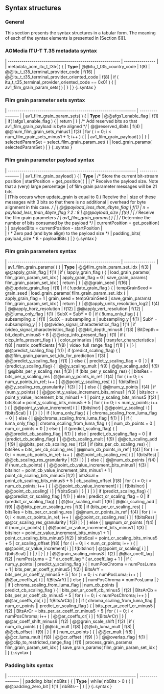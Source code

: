 ## Syntax structures

### General

This section presents the syntax structures in a tabular form. The meaning of
each of the syntax elements is presented in [Section 6][].

### AOMedia ITU-T T.35 metadata syntax

| --------------------------------------------------------- | ---------------- |
| metadata_aom_itu_t_t35( ) {                                    | **Type**
|     @@itu_t_t35_country_code                              | f(8)
|     @@itu_t_t35_terminal_provider_code                    | f(16)
|     @@itu_t_t35_terminal_provider_oriented_code           | f(8)
|     if ( itu_t_t35_terminal_provider_oriented_code == 0x01 ) {
|         av1_film_grain_param_sets( )
|     }
| }
{:.syntax }


### Film grain parameter sets syntax

| ----------------------------------------------------------------- | ---------------- |
| av1_film_grain_param_sets( ) {                                    | **Type**
|     @@afgs1_enable_flag                                           | f(1)
|     if( !afgs1_enable_flag ) {
|        return
|     }
|     /* Add reserved bits so that av1_film_grain_payload is byte aligned */
|     @@reserved_4bits                                              | f(4)
|     @@num_film_grain_sets_minus1                                  | f(3)
|     for ( i = 0; i < num_film_grain_sets_minus1 + 1; i++ ) {      |
|        av1_film_grain_payload( )
|     }
|     selectedParamSet = select_film_grain_param_set( )
|     load_grain_params( selectedParamSet )
| }
{:.syntax }

### Film grain parameter payload syntax

| ----------------------------------------------------------------- | ---------------- |
| av1_film_grain_payload( ) {                                       | **Type**
|     /* Store the current bit-stream position
|     startPosition = get_position( )
|
|     /* Receive the payload size.  Note that a (very) large percentage 
|     of film grain parameter messages will be 21 bits.  
|     (This occurs when update_grain is equal to 0.)  Receive the 
|     size of these messages with 3 bits so that there is no additional 
|     overhead for byte alignment in this case. */
| 
|     @@payload_less_than_4byte_flag                                | f(1)
|     n = payload_less_than_4byte_flag ? 2 : 8
|     @@payload_size                                                | f(n)
|
|     /* Receive the film grain parameters */
|     av1_film_grain_params( )
|
|     /* Determine the number of bits consumed by the payload */
|     currentPosition = get_position( )
|     payloadBits = currentPosition - startPosition
|  
|     / * Zero pad (and byte align) to the payload size */
|     padding_bits( payload_size * 8 - payloadBits )
| }
{:.syntax }


### Film grain parameters syntax

| --------------------------------------------------------- | ---------------- |
| av1_film_grain_params( ) {                                | **Type**
|     @@film_grain_param_set_idx                            | f(3)
|     @@apply_grain_flag                                         | f(1)
|     if ( !apply_grain_flag ) {
|         load_grain_params( film_grain_param_set_idx )
|         apply_grain_flag = 0
|         save_grain_params( film_grain_param_set_idx )
|         return
|     }
|     @@grain_seed                                          | f(16)
|     @@update_grain_flag                                        | f(1)
|     if ( !update_grain_flag ) {
|         tempGrainSeed = grain_seed
|         load_grain_params( film_grain_param_set_idx )
|         apply_grain_flag = 1
|         grain_seed = tempGrainSeed
|         save_grain_params( film_grain_param_set_idx )
|         return
|     }
|     @@apply_units_resolution_log2                         | f(4)
|     @@apply_horz_resolution                               | f(12)
|     @@apply_vert_resolution                               | f(12)
|     @@luma_only_flag                                           | f(1)
|     SubX = SubY = 0
|     if ( !luma_only_flag ) {
|          subsampling_x                                    | f(1)
|          SubX = subsampling_x
|          subsampling_y                                    | f(1)
|          SubY = subsampling_y
|     }
|     @@video_signal_characteristics_flag                   | f(1)
|     if (video_signal_characteristics_flag)
|         @@bit_depth_minus8                                | f(3)
|         BitDepth = bit_depth_minus8 + 8
|         @@cicp_info_present_flag                          | f(1)
|         if ( cicp_info_present_flag ) }
|             color_primaries                               | f(8)
|             transfer_characteristics                      | f(8)
|             matrix_coefficients                           | f(8)
|             video_full_range_flag                         | f(1)
|         }
|     }
|     @@predict_scaling_flag                                     | f(1)
|     if (predict_scaling_flag) {
|         @@film_grain_param_set_idx_for_prediction         | f(3)
|         @@predict_y_scaling_flag                          | f(1)
|     } else { 
|         predict_y_scaling_flag = 0
|     }
|     if (predict_y_scaling_flag) {
|         @@y_scaling_mult                                  | f(9)
|         @@y_scaling_add                                   | f(9)
|         @@bits_per_y_scaling_res                          | f(3)
|         if (bits_per_y_scaling_res) {
|               bitsRes = bits_per_y_scaling_res
|               @@num_y_points_in_ref                       | f(4)
|               for ( i = 0; i < num_y_points_in_ref; i++ )
|                   @@point_y_scaling_res[ i ]              | f(bitsRes)
|               @@y_scaling_res_granularity                 | f(3)
|         }
|     } else {
|         @@num_y_points                                    | f(4)
|         if (num_y_points) {
|             @@point_y_value_increment_bits_minus1         | f(3)
|             bitsIncr = point_y_value_increment_bits_minus1 + 1
|             point_y_scaling_bits_minus5                   |f(2)
|             bitsScal = point_y_scaling_bits_minus5 + 5
|             for ( i = 0; i < num_y_points; i++ ) {
|                 @@point_y_value_increment[ i ]            | f(bitsIncr)
|                 @@point_y_scaling[ i ]                    | f(bitsScal)
|             }
|         }
|     }
|     if ( luma_only_flag ) {
|         chroma_scaling_from_luma_flag = 0
|     } else {
|         @@chroma_scaling_from_luma_flag                        | f(1)
|     }
|     if ( luma_only_flag \|\| chroma_scaling_from_luma_flag ) {
|         num_cb_points = 0
|         num_cr_points = 0
|     } else {
|         if (predict_scaling_flag) {
|             @@predict_cb_scaling_flag                          | f(1)
|         } else
|             predict_cb_scaling_flag = 0
|         if (predict_cb_scaling_flag) {
|             @@cb_scaling_mult                             | f(9)
|             @@cb_scaling_add                              | f(9)
|             @@bits_per_cb_scaling_res                     | f(3)
|             if (bits_per_cb_scaling_res) {
|                 bitsRes = bits_per_cb_scaling_res
|                 @@num_cb_points_in_ref                    | f(4)
|                 for ( i = 0; i < num_cb_points_in_ref; i++ )
|                     @@point_cb_scaling_res[ i ]           | f(bitsRes)
|                 @@cb_scaling_res_granularity              | f(3)
|             }
|         } else {
|             @@num_cb_points                               | f(4)
|             if (num_cb_points) {
|                 @@point_cb_value_increment_bits_minus1    | f(3)
|                 bitsIncr = point_cb_value_increment_bits_minus1 + 1
|                 point_cb_scaling_bits_minus5              |f(2)
|                 bitsScal = point_cb_scaling_bits_minus5 + 5
|                 cb_scaling_offset                         |f(8)
|                 for ( i = 0; i < num_cb_points; i++ ) {
|                     @@point_cb_value_increment[ i ]       | f(bitsIncr)
|                     @@point_cb_scaling[ i ]               | f(bitsScal)
|             }
|           }
|         }
|         if (predict_scaling_flag) {
|             @@predict_cr_scaling_flag                          | f(1)
|         } else
|             predict_cr_scaling_flag = 0
|         if (predict_cr_scaling_flag) {
|             @@cr_scaling_mult                             | f(9)
|             @@cr_scaling_add                              | f(9)
|             @@bits_per_cr_scaling_res                     | f(3)
|             if (bits_per_cr_scaling_res) {
|                 bitsRes = bits_per_cr_scaling_res
|                 @@num_cr_points_in_ref                    | f(4)
|                 for ( i = 0; i < num_cr_points_in_ref; i++ )
|                     @@point_cr_scaling_res[ i ]           | f(bitsRes)
|                 @@cr_scaling_res_granularity              | f(3)
|             }
|         } else {
|             @@num_cr_points                               | f(4)
|             if (num_cr_points) {
|                 @@point_cr_value_increment_bits_minus1    | f(3)
|                 bitsIncr = point_cr_value_increment_bits_minus1 + 1
|                 point_cr_scaling_bits_minus5              |f(2)
|                 bitsScal = point_cr_scaling_bits_minus5 + 5
|                 cr_scaling_offset                         |f(8)
|                 for ( i = 0; i < num_cr_points; i++ ) {
|                     @@point_cr_value_increment[ i ]       | f(bitsIncr)
|                     @@point_cr_scaling[ i ]               | f(bitsScal)
|                 }
|             }
|         }
|     }
|     @@grain_scaling_minus8                                | f(2)
|     @@ar_coeff_lag                                        | f(2)
|     numPosLuma = 2 * ar_coeff_lag * ( ar_coeff_lag + 1 )
|     if ( num_y_points \|\| predict_y_scaling_flag ) {
|         numPosChroma = numPosLuma + 1
|         bits_per_ar_coeff_y_minus5                        | f(2)
|         BitsArY = bits_per_ar_coeff_y_minus5 + 5
|         for ( i = 0; i < numPosLuma; i++ )
|             @@ar_coeffs_y[ i ]                            | f(BitsArY)
|     } else {
|         numPosChroma = numPosLuma
|     }
|     if ( chroma_scaling_from_luma_flag \|\| num_cb_points  \|\| predict_cb_scaling_flag ) {
|         bits_per_ar_coeff_cb_minus5                       | f(2)
|         BitsArCb = bits_per_ar_coeff_cb_minus5 + 5
|         for ( i = 0; i < numPosChroma; i++ )
|             @@ar_coeffs_cb[ i ]                           | f(BitsArCb)
|     }
|     if ( chroma_scaling_from_luma_flag \|\| num_cr_points  \|\| predict_cr_scaling_flag ) {
|         bits_per_ar_coeff_cr_minus5                       | f(2)
|         BitsArCr = bits_per_ar_coeff_cr_minus5 + 5
|         for ( i = 0; i < numPosChroma; i++ )
|             @@ar_coeffs_cr[ i ]                           | f(BitsArCr)
|     }
|     @@ar_coeff_shift_minus6                               | f(2)
|     @@grain_scale_shift                                   | f(2)
|     if ( num_cb_points ) {
|         @@cb_mult                                         | f(8)
|         @@cb_luma_mult                                    | f(8)
|         @@cb_offset                                       | f(9)
|     }
|     if ( num_cr_points ) {
|         @@cr_mult                                         | f(8)
|         @@cr_luma_mult                                    | f(8)
|         @@cr_offset                                       | f(9)
|     }
|     @@overlap_flag                                        | f(1)
|     @@clip_to_restricted_range_flag                       | f(1)
|     process_grain_params( film_grain_param_set_idx )
|     save_grain_params( film_grain_param_set_idx )
| }
{:.syntax }

### Padding bits syntax

| ----------------------------------------------------------------- | ---------------- |
| padding_bits( nbBits ) {                                          | **Type**
|     while( nbBits > 0 ) {
|        @@padding_zero_bit                                         | f(1)
|        nbBits-\-
|     }
| }
{:.syntax }

